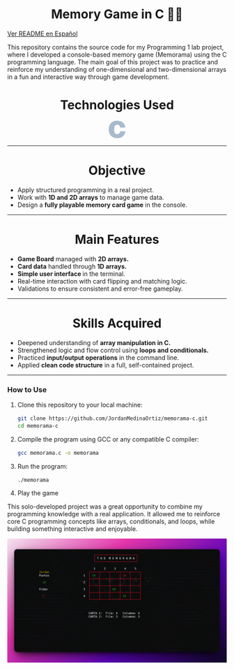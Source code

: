 <h1 align="center">Memory Game in C 🎴🧠</h1>
<p align="left">
  <a href="README_ES.md" target="_blank">
    Ver README en Español
  </a>
</p>
<p>This repository contains the source code for my Programming 1 lab project, where I developed a console-based memory game (Memorama) using the C programming language.
The main goal of this project was to practice and reinforce my understanding of one-dimensional and two-dimensional arrays in a fun and interactive way through game development.</p>
<h1 align="center">Technologies Used</h1>
<div align="center">
  <img src="https://github.com/devicons/devicon/blob/master/icons/c/c-original.svg" alt="C" title="C" width="40px">
</div>
<hr>
<h1 align="center">Objective</h1>
<ul>
  <li>Apply structured programming in a real project.</li>
  <li>Work with <b>1D and 2D arrays</b> to manage game data.</li>
  <li>Design a <b>fully playable memory card game</b> in the console.</li>
</ul>
<hr>
<h1 align="center">Main Features</h1>
<ul>
  <li><b>Game Board</b> managed with <b>2D arrays.</b></li>
  <li><b>Card data</b> handled through <b>1D arrays.</b></li>
  <li><b>Simple user interface </b> in the terminal.</li>
  <li>Real-time interaction with card flipping and matching logic.</li>
  <li>Validations to ensure consistent and error-free gameplay.</li>
</ul>
<hr>
<h1 align="center">Skills Acquired</h1>
<ul>
  <li>Deepened understanding of <b>array manipulation in C.</b></li>
  <li>Strengthened logic and flow control using <b>loops and conditionals.</b></li>
  <li>Practiced  <b>input/output operations</b> in the command line.</li>
  <li>Applied <b>clean code structure</b> in a full, self-contained project.</li>
</ul>
<hr>

### How to Use

1. Clone this repository to your local machine:

   ```sh
   git clone https://github.com/JordanMedinaOrtiz/memorama-c.git
   cd memorama-c
   ```

2. Compile the program using GCC or any compatible C compiler:
   ```sh
   gcc memorama.c -o memorama
   ```

3. Run the program:
   ```sh
   ./memorama
   ```
4. Play the game

<p>This solo-developed project was a great opportunity to combine my programming knowledge with a real application. It allowed me to reinforce core C programming concepts like arrays, conditionals, and loops, while building something interactive and enjoyable.</p>
<img src="memorama-c.png" alt="Project Image" title="Project Image" />
